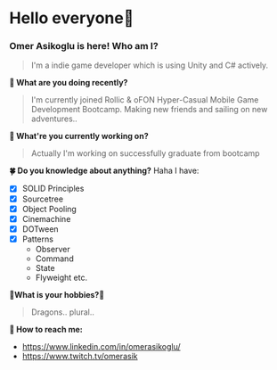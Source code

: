 # Hello everyone:mage:
### Omer Asikoglu is here! Who am I?
>I'm a indie game developer which is using Unity and C# actively.

**:tropical_fish: What are you doing recently?**
>I'm currently joined Rollic & oFON Hyper-Casual Mobile Game Development Bootcamp. Making new friends and sailing on new adventures..

**:whale2: What're you currently working on?**
>Actually I'm working on successfully graduate from bootcamp

**:four_leaf_clover: Do you knowledge about anything?**
Haha I have:
 - [x] SOLID Principles 
 - [X] Sourcetree
 - [x] Object Pooling
 - [x] Cinemachine
 - [x] DOTween
 - [x] Patterns
   - Observer
   - Command
   - State
   - Flyweight etc.

**:dragon_face:What is your hobbies?:dragon_face:**
> Dragons.. plural..


**:angel: How to reach me:**
   - https://www.linkedin.com/in/omerasikoglu/
   - https://www.twitch.tv/omerasik
